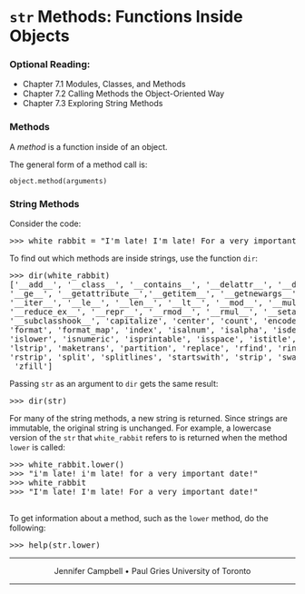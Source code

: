 # `str` Methods: Functions Inside Objects

### Optional Reading:

*   Chapter 7.1 Modules, Classes, and Methods
*   Chapter 7.2 Calling Methods the Object-Oriented Way
*   Chapter 7.3 Exploring String Methods

### Methods

A _method_ is a function inside of an object.

The general form of a method call is:

`object.method(arguments)`

### String Methods

Consider the code:

<pre>>>> white_rabbit = "I'm late! I'm late! For a very important date!"
</pre>

To find out which methods are inside strings, use the function `dir`:

<pre>>>> dir(white_rabbit)
['__add__', '__class__', '__contains__', '__delattr__', '__doc__', '__eq__', '__format__',
'__ge__', '__getattribute__','__getitem__', '__getnewargs__', '__gt__', '__hash__', '__init__',
'__iter__', '__le__', '__len__', '__lt__', '__mod__', '__mul__', '__ne__', '__new__', '__reduce__',
'__reduce_ex__', '__repr__', '__rmod__', '__rmul__', '__setattr__', '__sizeof__', '__str__',
'__subclasshook__', 'capitalize', 'center', 'count', 'encode', 'endswith', 'expandtabs', 'find',
'format', 'format_map', 'index', 'isalnum', 'isalpha', 'isdecimal', 'isdigit', 'isidentifier',
'islower', 'isnumeric', 'isprintable', 'isspace', 'istitle', 'isupper', 'join', 'ljust', 'lower',
'lstrip', 'maketrans', 'partition', 'replace', 'rfind', 'rindex', 'rjust', 'rpartition', 'rsplit',
'rstrip', 'split', 'splitlines', 'startswith', 'strip', 'swapcase', 'title', 'translate', 'upper',
 'zfill']
</pre>

Passing `str` as an argument to `dir` gets the same result:

<pre>>>> dir(str)
</pre>

For many of the string methods, a new string is returned. Since strings are immutable, the original string is unchanged. For example, a lowercase version of the `str` that `white_rabbit` refers to is returned when the method `lower` is called:

<pre>>>> white_rabbit.lower()
>>> "i'm late! i'm late! for a very important date!"
>>> white_rabbit
>>> "I'm late! I'm late! For a very important date!"

</pre>

To get information about a method, such as the `lower` method, do the following:

<pre>>>> help(str.lower)
</pre>

* * *

<center>Jennifer Campbell • Paul Gries
University of Toronto</center>

* * *